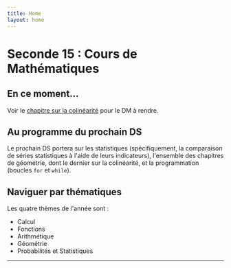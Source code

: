 ```yaml
---
title: Home
layout: home
---
```

# Seconde 15 : Cours de Mathématiques

## En ce moment...

Voir le [chapitre sur la colinéarité](https://howlcraft.github.io/just-docs/docs/c10/) pour le DM à rendre.

## Au programme du prochain DS

Le prochain DS portera sur les statistiques (spécifiquement, la comparaison de séries statistiques à l'aide de leurs indicateurs), l'ensemble des chapitres de géométrie, dont le dernier sur la colinéarité, et la programmation (boucles ```for``` et ```while```).

## Naviguer par thématiques

Les quatre thèmes de l'année sont : 
- Calcul
- Fonctions
- Arithmétique
- Géométrie
- Probabilités et Statistiques

----

[Just the Docs]: https://just-the-docs.github.io/just-the-docs/
